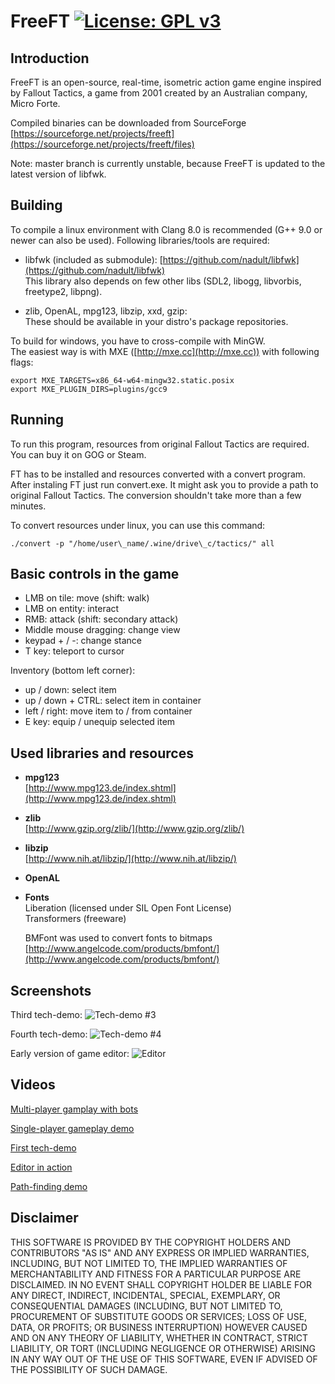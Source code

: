 # FreeFT [![License: GPL v3](https://img.shields.io/badge/License-GPLv3-blue.svg)](https://www.gnu.org/licenses/gpl-3.0)

## Introduction
FreeFT is an open-source, real-time, isometric action game engine
inspired by Fallout Tactics, a game from 2001 created by an Australian company,
Micro Forte.
 
Compiled binaries can be downloaded from SourceForge
[https://sourceforge.net/projects/freeft](https://sourceforge.net/projects/freeft/files)

Note: master branch is currently unstable, because FreeFT is updated to the latest version of libfwk.

## Building
To compile a linux environment with Clang 8.0 is recommended (G++ 9.0 or newer can also be used).
Following libraries/tools are required:

* libfwk (included as submodule):
	[https://github.com/nadult/libfwk](https://github.com/nadult/libfwk)  
    This library also depends on few other libs (SDL2, libogg, libvorbis, freetype2, libpng).

* zlib, OpenAL, mpg123, libzip, xxd, gzip:  
	These should be available in your distro's package repositories.

To build for windows, you have to cross-compile with MinGW.  
The easiest way is with MXE ([http://mxe.cc](http://mxe.cc)) with following flags:  

	export MXE_TARGETS=x86_64-w64-mingw32.static.posix
	export MXE_PLUGIN_DIRS=plugins/gcc9

## Running
To run this program, resources from original Fallout Tactics are required.
You can buy it on GOG or Steam.

FT has to be installed and resources converted with a convert program.
After instaling FT just run convert.exe. It might ask you to provide a
path to original Fallout Tactics. The conversion shouldn't take more than
a few minutes.  

To convert resources under linux, you can use this command:

	./convert -p "/home/user\_name/.wine/drive\_c/tactics/" all


## Basic controls in the game

* LMB on tile: move (shift: walk)
* LMB on entity: interact
* RMB: attack (shift: secondary attack)
* Middle mouse dragging: change view
* keypad + / -: change stance
* T key: teleport to cursor

Inventory (bottom left corner):

* up / down: select item
* up / down + CTRL: select item in container
* left / right: move item to / from container
* E key: equip / unequip selected item

## Used libraries and resources
* **mpg123**  
	[http://www.mpg123.de/index.shtml](http://www.mpg123.de/index.shtml)

* **zlib**  
	[http://www.gzip.org/zlib/](http://www.gzip.org/zlib/)

* **libzip**  
	[http://www.nih.at/libzip/](http://www.nih.at/libzip/)

* **OpenAL**

* **Fonts**  
  Liberation (licensed under SIL Open Font License)  
  Transformers (freeware)  

  BMFont was used to convert fonts to bitmaps  
  [http://www.angelcode.com/products/bmfont/](http://www.angelcode.com/products/bmfont/)


## Screenshots

Third tech-demo:
![](https://cloud.githubusercontent.com/assets/3227675/6886151/e705b616-d634-11e4-8f22-ee2f7c1dca01.jpg "Tech-demo #3")

Fourth tech-demo:
![](https://cloud.githubusercontent.com/assets/3227675/6886145/be9290d2-d634-11e4-80de-95b558f82cf9.jpg "Tech-demo #4")

Early version of game editor:
![](https://cloud.githubusercontent.com/assets/3227675/6886143/a67135a8-d634-11e4-93ef-e98c754e5cad.jpg "Editor")


## Videos

[Multi-player gamplay with bots](https://vimeo.com/101652935)

[Single-player gameplay demo](https://vimeo.com/91863672)

[First tech-demo](https://vimeo.com/58703722)

[Editor in action](https://vimeo.com/88563626)

[Path-finding demo](https://vimeo.com/58703723)

## Disclaimer

THIS SOFTWARE IS PROVIDED BY THE COPYRIGHT HOLDERS AND CONTRIBUTORS "AS IS" AND
ANY EXPRESS OR IMPLIED WARRANTIES, INCLUDING, BUT NOT LIMITED TO, THE IMPLIED
WARRANTIES OF MERCHANTABILITY AND FITNESS FOR A PARTICULAR PURPOSE ARE
DISCLAIMED. IN NO EVENT SHALL COPYRIGHT HOLDER BE LIABLE FOR ANY
DIRECT, INDIRECT, INCIDENTAL, SPECIAL, EXEMPLARY, OR CONSEQUENTIAL DAMAGES
(INCLUDING, BUT NOT LIMITED TO, PROCUREMENT OF SUBSTITUTE GOODS OR SERVICES;
LOSS OF USE, DATA, OR PROFITS; OR BUSINESS INTERRUPTION) HOWEVER CAUSED AND
ON ANY THEORY OF LIABILITY, WHETHER IN CONTRACT, STRICT LIABILITY, OR TORT
(INCLUDING NEGLIGENCE OR OTHERWISE) ARISING IN ANY WAY OUT OF THE USE OF THIS
SOFTWARE, EVEN IF ADVISED OF THE POSSIBILITY OF SUCH DAMAGE.
